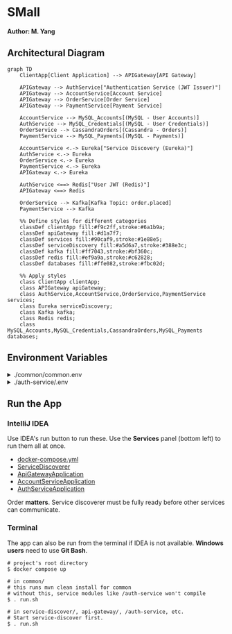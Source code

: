 # SMall
**Author: M. Yang**

## Architectural Diagram

```mermaid
graph TD
    ClientApp[Client Application] --> APIGateway[API Gateway]

    APIGateway --> AuthService["Authentication Service (JWT Issuer)"]
    APIGateway --> AccountService[Account Service]
    APIGateway --> OrderService[Order Service]
    APIGateway --> PaymentService[Payment Service]
    
    AccountService --> MySQL_Accounts[(MySQL - User Accounts)]
    AuthService --> MySQL_Credentials[(MySQL - User Credentials)]
    OrderService --> CassandraOrders[(Cassandra - Orders)]
    PaymentService --> MySQL_Payments[(MySQL - Payments)]
    
    AccountService <.-> Eureka["Service Discovery (Eureka)"]
    AuthService <.-> Eureka
    OrderService <.-> Eureka
    PaymentService <.-> Eureka
    APIGateway <.-> Eureka

    AuthService <==> Redis["User JWT (Redis)"]
    APIGateway <==> Redis
    
    OrderService --> Kafka[Kafka Topic: order.placed]
    PaymentService --> Kafka
    
    %% Define styles for different categories
    classDef clientApp fill:#f9c2ff,stroke:#6a1b9a;
    classDef apiGateway fill:#d1a7f7;
    classDef services fill:#90caf9,stroke:#1e88e5;
    classDef serviceDiscovery fill:#a5d6a7,stroke:#388e3c;
    classDef kafka fill:#ff7043,stroke:#bf360c;
    classDef redis fill:#ef9a9a,stroke:#c62828;
    classDef databases fill:#ffe082,stroke:#fbc02d;
    
    %% Apply styles
    class ClientApp clientApp;
    class APIGateway apiGateway;
    class AuthService,AccountService,OrderService,PaymentService services;
    class Eureka serviceDiscovery;
    class Kafka kafka;
    class Redis redis;
    class MySQL_Accounts,MySQL_Credentials,CassandraOrders,MySQL_Payments databases;
```

## Environment Variables
<details>
<summary>./common/common.env</summary>

```
API_GATEWAY_PORT=
AUTH_SERVICE_PORT=
ACCOUNT_SERVICE_PORT=

MYSQL_USER=
MYSQL_PWD=
MYSQL_PORT=
MYSQL_DB=s_mall

JWT_SECRET=must-be-a-Base64-encoded-secret

INTERNAL_AUTH_TOKEN=
INTERNAL_AUTH_HEADER=

REDIS_HOST=
REDIS_PORT=
REDIS_PWD=
```
</details>

<details>
<summary>./auth-service/.env</summary>

```
JWT_EXP_MS=
```
</details>


## Run the App
### IntelliJ IDEA
Use IDEA's run button to run these. Use the **Services** panel (bottom left) to run them all at once.
- [docker-compose.yml](docker-compose.yml)
- [ServiceDiscoverer](service-discoverer/src/main/java/com/small/backend/servicediscoverer/ServiceDiscovererApplication.java)
- [ApiGatewayApplication](api-gateway/src/main/java/com/small/backend/apigateway/ApiGatewayApplication.java)
- [AccountServiceApplication](account-service/src/main/java/com/small/backend/accountservice/AccountServiceApplication.java)
- [AuthServiceApplication](auth-service/src/main/java/com/small/backend/authservice/AuthServiceApplication.java)

Order **matters**. Service discoverer must be fully ready before other services can communicate.

### Terminal
The app can also be run from the terminal if IDEA is not available. **Windows users** need to use **Git Bash**.
```shell
# project's root directory
$ docker compose up
```

```shell
# in common/
# this runs mvn clean install for common
# without this, service modules like /auth-service won't compile
$ . run.sh
```

```shell
# in service-discover/, api-gateway/, /auth-service, etc.
# Start service-discover first.
$ . run.sh
```